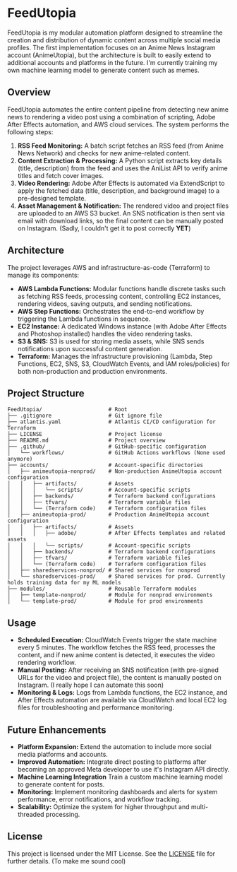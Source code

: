 # FeedUtopia

FeedUtopia is my modular automation platform designed to streamline the creation and distribution of dynamic content across multiple social media profiles. The first implementation focuses on an Anime News Instagram account (AnimeUtopia), but the architecture is built to easily extend to additional accounts and platforms in the future. I'm currently training my own machine learning model to generate content such as memes.

## Overview

FeedUtopia automates the entire content pipeline from detecting new anime news to rendering a video post using a combination of scripting, Adobe After Effects automation, and AWS cloud services. The system performs the following steps:

1. **RSS Feed Monitoring:** A batch script fetches an RSS feed (from Anime News Network) and checks for new anime-related content.
2. **Content Extraction & Processing:** A Python script extracts key details (title, description) from the feed and uses the AniList API to verify anime titles and fetch cover images.
3. **Video Rendering:** Adobe After Effects is automated via ExtendScript to apply the fetched data (title, description, and background image) to a pre-designed template.
4. **Asset Management & Notification:** The rendered video and project files are uploaded to an AWS S3 bucket. An SNS notification is then sent via email with download links, so the final content can be manually posted on Instagram. (Sadly, I couldn't get it to post correctly **YET**)

## Architecture

The project leverages AWS and infrastructure-as-code (Terraform) to manage its components:

- **AWS Lambda Functions:** Modular functions handle discrete tasks such as fetching RSS feeds, processing content, controlling EC2 instances, rendering videos, saving outputs, and sending notifications.
- **AWS Step Functions:** Orchestrates the end-to-end workflow by triggering the Lambda functions in sequence.
- **EC2 Instance:** A dedicated Windows instance (with Adobe After Effects and Photoshop installed) handles the video rendering tasks.
- **S3 & SNS:** S3 is used for storing media assets, while SNS sends notifications upon successful content generation.
- **Terraform:** Manages the infrastructure provisioning (Lambda, Step Functions, EC2, SNS, S3, CloudWatch Events, and IAM roles/policies) for both non-production and production environments.

## Project Structure

```
FeedUtopia/                     # Root
├── .gitignore                  # Git ignore file
├── atlantis.yaml               # Atlantis CI/CD configuration for Terraform
├── LICENSE                     # Project license
├── README.md                   # Project overview
├── .github/                    # GitHub-specific configuration
│   └── workflows/              # GitHub Actions workflows (None used anymore)
├── accounts/                   # Account-specific directories
│   ├── animeutopia-nonprod/    # Non-production AnimeUtopia account configuration
│   │   ├── artifacts/          # Assets
│   │   │   └── scripts/        # Account-specific scripts
│   │   ├── backends/           # Terraform backend configurations
│   │   ├── tfvars/             # Terraform variable files
│   │   └── (Terraform code)    # Terraform configuration files
│   ├── animeutopia-prod/       # Production AnimeUtopia account configuration
│   │   ├── artifacts/          # Assets
│   │   │   ├── adobe/          # After Effects templates and related assets
│   │   │   └── scripts/        # Account-specific scripts
│   │   ├── backends/           # Terraform backend configurations
│   │   ├── tfvars/             # Terraform variable files
│   │   └── (Terraform code)    # Terraform configuration files
│   ├── sharedservices-nonprod/ # Shared services for nonprod
│   └── sharedservices-prod/    # Shared services for prod. Currently holds training data for my ML models
├── modules/                    # Reusable Terraform modules
│   ├── template-nonprod/       # Module for nonprod environments
│   └── template-prod/          # Module for prod environments
```

## Usage

- **Scheduled Execution:** CloudWatch Events trigger the state machine every 5 minutes. The workflow fetches the RSS feed, processes the content, and if new anime content is detected, it executes the video rendering workflow.
- **Manual Posting:** After receiving an SNS notification (with pre-signed URLs for the video and project file), the content is manually posted on Instagram. (I really hope I can automate this soon)
- **Monitoring & Logs:** Logs from Lambda functions, the EC2 instance, and After Effects automation are available via CloudWatch and local EC2 log files for troubleshooting and performance monitoring.

## Future Enhancements

- **Platform Expansion:** Extend the automation to include more social media platforms and accounts.
- **Improved Automation:** Integrate direct posting to platforms after becoming an approved Meta developer to use it's Instagram API directly.
- **Machine Learning Integration** Train a custom machine learning model to generate content for posts.
- **Monitoring:** Implement monitoring dashboards and alerts for system performance, error notifications, and workflow tracking.
- **Scalability:** Optimize the system for higher throughput and multi-threaded processing.

## License

This project is licensed under the MIT License. See the [LICENSE](LICENSE) file for further details. (To make me sound cool)

